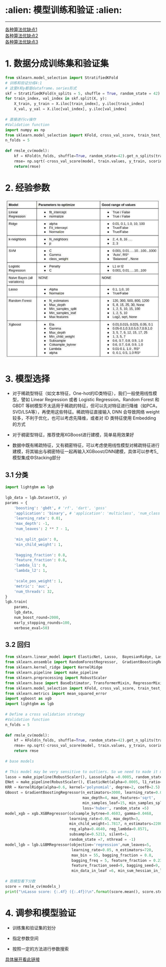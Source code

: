 <h1 align = "left">:alien: 模型训练和验证 :alien:</h1>

---

[各种算法优缺点1](https://mp.weixin.qq.com/s?__biz=MzA4OTg5NzY3NA==&mid=2649345665&idx=1&sn=000c6e1ceada252162b803404d9a397c&chksm=880e8124bf790832dfc5b10e142425969799639743295078ee1d9524ab21e7ad1b314136d923&mpshare=1&scene=1&srcid=0528p1yaSx6dNlRh0U58XebG#rd)<br>
[各种算法优缺点2](https://mp.weixin.qq.com/s/6hD19wWEex-0s-dweuP5sg)<br>
[各种算法优缺点3](https://blog.csdn.net/u012422446/article/details/53034260)<br>

# 1. 数据分成训练集和验证集

```python
from sklearn.model_selection import StratifiedKFold
# 训练和验证分成4:1
# 这里X和y都是dataframe，series形式
skf = StratifiedKFold(n_splits = 5, shuffle = True, random_state = 42)
for train_index, val_index in skf.split(X, y):
    X_train, y_train = X.iloc[train_index], y.iloc[train_index]
    X_val, y_val = X.iloc[val_index], y.iloc[val_index]
    
# 直接进行cv操作
#Validation function
import numpy as np
from sklearn.model_selection import KFold, cross_val_score, train_test_split
n_folds = 5

def rmsle_cv(model):
    kf = KFold(n_folds, shuffle=True, random_state=42).get_n_splits(train.values)
    rmse= np.sqrt(-cross_val_score(model, train.values, y_train, scoring="neg_mean_squared_error", cv = kf))
    return(rmse)
```

# 2. 经验参数

![经验参数](经验参数.jpg)

# 3. 模型选择

 - 对于稀疏型特征（如文本特征，One-hot的ID类特征），我们一般使用线性模型，譬如 Linear Regression 或者 Logistic Regression。Random Forest 和 GBDT 等树模型不太适用于稀疏的特征，但可以先对特征进行降维（如PCA，SVD/LSA等），再使用这些特征。稀疏特征直接输入 DNN 会导致网络 weight 较多，不利于优化，也可以考虑先降维，或者对 ID 类特征使用 Embedding 的方式
 
 - 对于稠密型特征，推荐使用XGBoost进行建模，简单易用效果好
 
 - 数据中既有稀疏特征，又有稠密特征，可以考虑使用线性模型对稀疏特征进行建模，将其输出与稠密特征一起再输入XGBoost/DNN建模，具体可以参考5_模型集成中Stacking部分

## 3.1 分类

```python
import lightgbm as lgb

lgb_data = lgb.Dataset(X, y)
params = {
    'boosting': 'gbdt', # 'rf', 'dart', 'goss'
    'application': 'binary', # 'application': 'multiclass', 'num_class': 3, # multiclass=softmax, multiclassova=ova  One-vs-All
    'learning_rate': 0.01,
    'max_depth': -1,
    'num_leaves': 2 ** 7 - 1,

    'min_split_gain': 0,
    'min_child_weight': 1,

    'bagging_fraction': 0.8,
    'feature_fraction': 0.8,
    'lambda_l1': 0,
    'lambda_l2': 1,

    'scale_pos_weight': 1,
    'metric': 'auc',
    'num_threads': 32,
}
lgb.train(
    params,
    lgb_data,
    num_boost_round=2000,
    early_stopping_rounds=100,
    verbose_eval=50)
```

## 3.2 回归

```python
from sklearn.linear_model import ElasticNet, Lasso,  BayesianRidge, LassoLarsIC
from sklearn.ensemble import RandomForestRegressor,  GradientBoostingRegressor
from sklearn.kernel_ridge import KernelRidge
from sklearn.pipeline import make_pipeline
from sklearn.preprocessing import RobustScaler
from sklearn.base import BaseEstimator, TransformerMixin, RegressorMixin, clone
from sklearn.model_selection import KFold, cross_val_score, train_test_split
from sklearn.metrics import mean_squared_error
import xgboost as xgb
import lightgbm as lgb

# Define a cross validation strategy
#Validation function
n_folds = 5

def rmsle_cv(model):
    kf = KFold(n_folds, shuffle=True, random_state=42).get_n_splits(train.values)
    rmse= np.sqrt(-cross_val_score(model, train.values, y_train, scoring="neg_mean_squared_error", cv = kf))
    return rmse
    
# base models

# This model may be very sensitive to outliers. So we need to made it more robust on them. For that we use the sklearn's Robustscaler() method on pipeline
lasso = make_pipeline(RobustScaler(), Lasso(alpha =0.0005, random_state=1)) 
ENet = make_pipeline(RobustScaler(), ElasticNet(alpha=0.0005, l1_ratio=.9, random_state=3))
KRR = KernelRidge(alpha=0.6, kernel='polynomial', degree=2, coef0=2.5)
GBoost = GradientBoostingRegressor(n_estimators=3000, learning_rate=0.05,
                                   max_depth=4, max_features='sqrt',
                                   min_samples_leaf=15, min_samples_split=10, 
                                   loss='huber', random_state =5)
model_xgb = xgb.XGBRegressor(colsample_bytree=0.4603, gamma=0.0468, 
                             learning_rate=0.05, max_depth=3, 
                             min_child_weight=1.7817, n_estimators=2200,
                             reg_alpha=0.4640, reg_lambda=0.8571,
                             subsample=0.5213, silent=1,
                             random_state =7, nthread = -1)
model_lgb = lgb.LGBMRegressor(objective='regression',num_leaves=5,
                              learning_rate=0.05, n_estimators=720,
                              max_bin = 55, bagging_fraction = 0.8,
                              bagging_freq = 5, feature_fraction = 0.2319,
                              feature_fraction_seed=9, bagging_seed=9,
                              min_data_in_leaf =6, min_sum_hessian_in_leaf = 11)
                                                                                                                                 
# 跑模型看下分数
score = rmsle_cv(models_)
print("\nLasso score: {:.4f} ({:.4f})\n".format(score.mean(), score.std()))
```

# 4. 调参和模型验证

 - 训练集和验证集的划分
 
 - 指定参数空间
 
 - 按照一定的方法进行参数搜索

[具体展开看此链接](https://m.sohu.com/a/139981834_116235)


